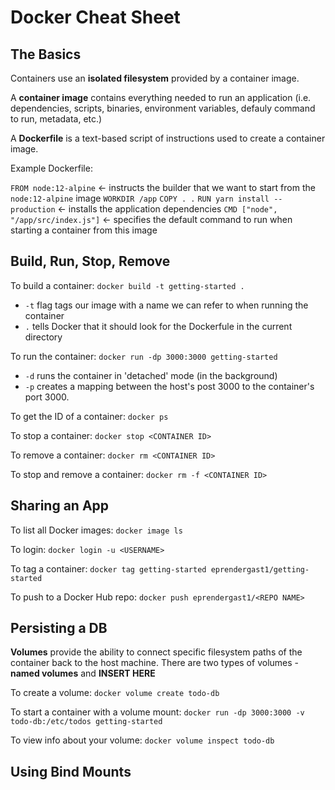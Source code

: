 # Docker Cheat Sheet

## The Basics

Containers use an **isolated filesystem** provided by a container image. 

A **container image** contains everything needed to run an application (i.e. dependencies, scripts, binaries, environment variables, defauly command to run, metadata, etc.)

A **Dockerfile** is a text-based script of instructions used to create a container image.

Example Dockerfile: 

`FROM node:12-alpine` <- instructs the builder that we want to start from the `node:12-alpine` image
`WORKDIR /app`
`COPY . .`
`RUN yarn install --production` <- installs the application dependencies
`CMD ["node", "/app/src/index.js"]` <- specifies the default command to run when starting a container from this image

## Build, Run, Stop, Remove

To build a container: 
`docker build -t getting-started .`

- `-t` flag tags our image with a name we can refer to when running the container
- `.` tells Docker that it should look for the Dockerfule in the current directory

To run the container: 
`docker run -dp 3000:3000 getting-started`

- `-d` runs the container in 'detached' mode (in the background)
- `-p` creates a mapping between the host's post 3000 to the container's port 3000.

To get the ID of a container: 
`docker ps`

To stop a container:
`docker stop <CONTAINER ID>`

To remove a container: 
`docker rm <CONTAINER ID>`

To stop and remove a container: 
`docker rm -f <CONTAINER ID>`

## Sharing an App

To list all Docker images:
`docker image ls`

To login:
`docker login -u <USERNAME>`

To tag a container:
`docker tag getting-started eprendergast1/getting-started`

To push to a Docker Hub repo: 
`docker push eprendergast1/<REPO NAME>`

## Persisting a DB

**Volumes** provide the ability to connect specific filesystem paths of the container back to the host machine. There are two types of volumes - **named volumes** and **INSERT HERE**

To create a volume: 
`docker volume create todo-db`

To start a container with a volume mount: 
`docker run -dp 3000:3000 -v todo-db:/etc/todos getting-started`

To view info about your volume: 
`docker volume inspect todo-db`

## Using Bind Mounts
